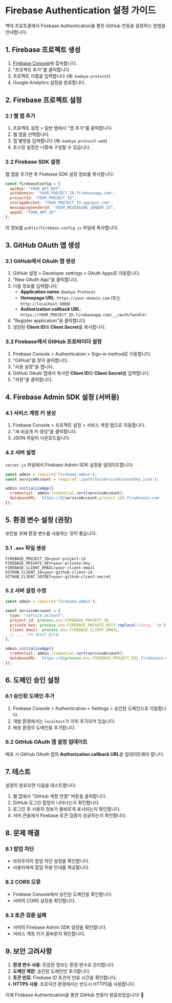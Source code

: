 # Firebase Authentication 설정 가이드

백야 프로토콜에서 Firebase Authentication을 통한 GitHub 연동을 설정하는 방법을 안내합니다.

## 1. Firebase 프로젝트 생성

1. [Firebase Console](https://console.firebase.google.com/)에 접속합니다.
2. "프로젝트 추가"를 클릭합니다.
3. 프로젝트 이름을 입력합니다 (예: `baekya-protocol`)
4. Google Analytics 설정을 완료합니다.

## 2. Firebase 프로젝트 설정

### 2.1 웹 앱 추가
1. 프로젝트 설정 > 일반 탭에서 "앱 추가"를 클릭합니다.
2. 웹 앱을 선택합니다.
3. 앱 별명을 입력합니다 (예: `baekya-protocol-web`)
4. 호스팅 설정은 나중에 구성할 수 있습니다.

### 2.2 Firebase SDK 설정
웹 앱을 추가한 후 Firebase SDK 설정 정보를 복사합니다:

```javascript
const firebaseConfig = {
  apiKey: "YOUR_API_KEY",
  authDomain: "YOUR_PROJECT_ID.firebaseapp.com", 
  projectId: "YOUR_PROJECT_ID",
  storageBucket: "YOUR_PROJECT_ID.appspot.com",
  messagingSenderId: "YOUR_MESSAGING_SENDER_ID",
  appId: "YOUR_APP_ID"
};
```

이 정보를 `public/firebase-config.js` 파일에 복사합니다.

## 3. GitHub OAuth 앱 생성

### 3.1 GitHub에서 OAuth 앱 생성
1. GitHub 설정 > Developer settings > OAuth Apps로 이동합니다.
2. "New OAuth App"을 클릭합니다.
3. 다음 정보를 입력합니다:
   - **Application name**: `Baekya Protocol`
   - **Homepage URL**: `https://your-domain.com` (또는 `http://localhost:3000`)
   - **Authorization callback URL**: `https://YOUR_PROJECT_ID.firebaseapp.com/__/auth/handler`
4. "Register application"을 클릭합니다.
5. 생성된 **Client ID**와 **Client Secret**를 복사합니다.

### 3.2 Firebase에서 GitHub 프로바이더 설정
1. Firebase Console > Authentication > Sign-in method로 이동합니다.
2. "GitHub"을 찾아 클릭합니다.
3. "사용 설정"을 켭니다.
4. GitHub OAuth 앱에서 복사한 **Client ID**와 **Client Secret**를 입력합니다.
5. "저장"을 클릭합니다.

## 4. Firebase Admin SDK 설정 (서버용)

### 4.1 서비스 계정 키 생성
1. Firebase Console > 프로젝트 설정 > 서비스 계정 탭으로 이동합니다.
2. "새 비공개 키 생성"을 클릭합니다.
3. JSON 파일이 다운로드됩니다.

### 4.2 서버 설정
`server.js` 파일에서 Firebase Admin SDK 설정을 업데이트합니다:

```javascript
const admin = require('firebase-admin');
const serviceAccount = require('./path/to/serviceAccountKey.json');

admin.initializeApp({
  credential: admin.credential.cert(serviceAccount),
  databaseURL: `https://${serviceAccount.project_id}.firebaseio.com`
});
```

## 5. 환경 변수 설정 (권장)

보안을 위해 환경 변수를 사용하는 것이 좋습니다:

### 5.1 `.env` 파일 생성
```
FIREBASE_PROJECT_ID=your-project-id
FIREBASE_PRIVATE_KEY=your-private-key
FIREBASE_CLIENT_EMAIL=your-client-email
GITHUB_CLIENT_ID=your-github-client-id
GITHUB_CLIENT_SECRET=your-github-client-secret
```

### 5.2 서버 설정 수정
```javascript
const admin = require('firebase-admin');

const serviceAccount = {
  type: "service_account",
  project_id: process.env.FIREBASE_PROJECT_ID,
  private_key: process.env.FIREBASE_PRIVATE_KEY?.replace(/\\n/g, '\n'),
  client_email: process.env.FIREBASE_CLIENT_EMAIL,
  // ... 기타 필요한 필드들
};

admin.initializeApp({
  credential: admin.credential.cert(serviceAccount),
  databaseURL: `https://${process.env.FIREBASE_PROJECT_ID}.firebaseio.com`
});
```

## 6. 도메인 승인 설정

### 6.1 승인된 도메인 추가
1. Firebase Console > Authentication > Settings > 승인된 도메인으로 이동합니다.
2. 개발 환경에서는 `localhost`가 이미 추가되어 있습니다.
3. 배포 환경의 도메인을 추가합니다.

### 6.2 GitHub OAuth 앱 설정 업데이트
배포 시 GitHub OAuth 앱의 **Authorization callback URL**을 업데이트해야 합니다.

## 7. 테스트

설정이 완료되면 다음을 테스트합니다:

1. 웹 앱에서 "GitHub 계정 연결" 버튼을 클릭합니다.
2. GitHub 로그인 팝업이 나타나는지 확인합니다.
3. 로그인 후 사용자 정보가 올바르게 표시되는지 확인합니다.
4. 서버 콘솔에서 Firebase 토큰 검증이 성공하는지 확인합니다.

## 8. 문제 해결

### 8.1 팝업 차단
- 브라우저의 팝업 차단 설정을 확인합니다.
- 사용자에게 팝업 허용 안내를 제공합니다.

### 8.2 CORS 오류
- Firebase Console에서 승인된 도메인을 확인합니다.
- 서버의 CORS 설정을 확인합니다.

### 8.3 토큰 검증 실패
- 서버의 Firebase Admin SDK 설정을 확인합니다.
- 서비스 계정 키가 올바른지 확인합니다.

## 9. 보안 고려사항

1. **환경 변수 사용**: 민감한 정보는 환경 변수로 관리합니다.
2. **도메인 제한**: 승인된 도메인만 추가합니다.
3. **토큰 만료**: Firebase ID 토큰의 만료 시간을 확인합니다.
4. **HTTPS 사용**: 프로덕션 환경에서는 반드시 HTTPS를 사용합니다.

이제 Firebase Authentication을 통한 GitHub 연동이 완료되었습니다! 🎉 